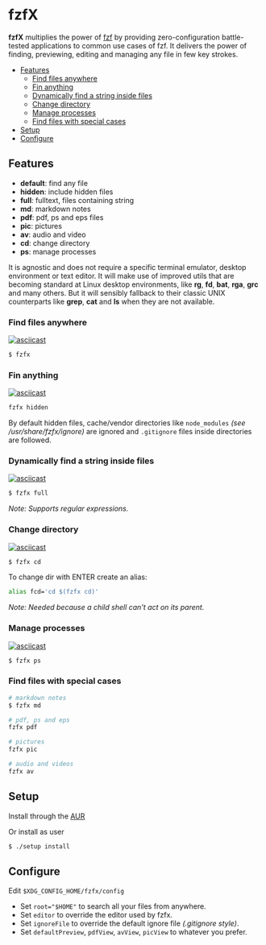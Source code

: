 # fzfX

**fzfX** multiplies the power of [fzf](https://github.com/junegunn/fzf) by providing zero-configuration battle-tested applications to common use cases of fzf. It delivers the power of finding, previewing, editing and managing any file in few key strokes. 

<!-- TOC GFM -->

* [Features](#features)
    * [Find files anywhere](#find-files-anywhere)
    * [Fin anything](#fin-anything)
    * [Dynamically find a string inside files](#dynamically-find-a-string-inside-files)
    * [Change directory](#change-directory)
    * [Manage processes](#manage-processes)
    * [Find files with special cases](#find-files-with-special-cases)
* [Setup](#setup)
* [Configure](#configure)

<!-- /TOC -->

## Features
- **default**: find any file
- **hidden**: include hidden files
- **full**: fulltext, files containing string
- **md**: markdown notes
- **pdf**: pdf, ps and eps files
- **pic**: pictures
- **av**: audio and video
- **cd**: change directory
- **ps**: manage processes

It is agnostic and does not require a specific terminal emulator, desktop environment or text editor. It will make use of improved utils that are becoming standard at Linux desktop environments, like **rg**, **fd**, **bat**, **rga**, **grc** and many others. But it will sensibly fallback to their classic UNIX counterparts like **grep**, **cat** and **ls** when they are not available.

### Find files anywhere
[![asciicast](https://asciinema.org/a/405579.svg)](https://asciinema.org/a/405579)

```sh
$ fzfx
```

### Fin anything
[![asciicast](https://asciinema.org/a/405581.svg)](https://asciinema.org/a/405581)

```sh
fzfx hidden
```

By default hidden files, cache/vendor directories like `node_modules` *(see /usr/share/fzfx/ignore)* are ignored and `.gitignore` files inside directories are followed.

### Dynamically find a string inside files
[![asciicast](https://asciinema.org/a/405583.svg)](https://asciinema.org/a/405583)

```sh
$ fzfx full
```

*Note: Supports regular expressions.*

### Change directory
[![asciicast](https://asciinema.org/a/405594.svg)](https://asciinema.org/a/405594)
```sh
$ fzfx cd
```

To change dir with ENTER create an alias:
```sh
alias fcd='cd $(fzfx cd)'
```
*Note: Needed because a child shell can't act on its parent.*

### Manage processes 
[![asciicast](https://asciinema.org/a/405584.svg)](https://asciinema.org/a/405584)

```sh
$ fzfx ps
```

### Find files with special cases
```sh
# markdown notes
$ fzfx md

# pdf, ps and eps
fzfx pdf

# pictures
fzfx pic

# audio and videos
fzfx av
```

## Setup
Install through the [AUR](https://aur.archlinux.org/packages/fzfx-git)

Or install as user
```sh
$ ./setup install
```
## Configure
Edit `$XDG_CONFIG_HOME/fzfx/config`

- Set `root="$HOME"` to search all your files from anywhere.
- Set `editor` to override the editor used by fzfx.
- Set `ignoreFile` to override the default ignore file *(.gitignore style)*.
- Set `defaultPreview`, `pdfView`, `avView`, `picView` to whatever you prefer. 
